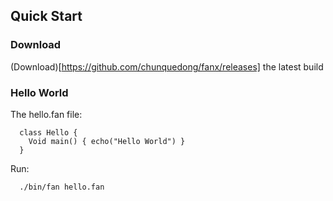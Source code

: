 

## Quick Start

### Download

(Download)[https://github.com/chunquedong/fanx/releases] the latest build

### Hello World

The hello.fan file:
```
  class Hello {
  	Void main() { echo("Hello World") }
  }
```

Run:
```
  ./bin/fan hello.fan
```

